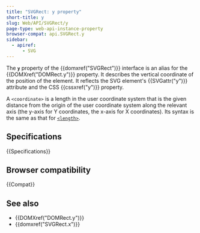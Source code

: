 ```yaml
---
title: "SVGRect: y property"
short-title: y
slug: Web/API/SVGRect/y
page-type: web-api-instance-property
browser-compat: api.SVGRect.y
sidebar:
  - apiref:
      - SVG
---
```


The **`y`** property of the {{domxref("SVGRect")}} interface is an alias for the {{DOMXref("DOMRect.y")}} property. It describes the vertical coordinate of the position of the element. It reflects the SVG element's {{SVGattr("y")}} attribute and the CSS {{cssxref("y")}} property.

A `<coordinate>` is a length in the user coordinate system that is the given distance from the origin of the user coordinate system along the relevant axis (the y-axis for Y coordinates, the x-axis for X coordinates). Its syntax is the same as that for [`<length>`](/en-US/docs/Web/SVG/Guides/Content_type#length).

## Specifications

{{Specifications}}

## Browser compatibility

{{Compat}}

## See also

- {{DOMXref("DOMRect.y")}}
- {{domxref("SVGRect.x")}}
